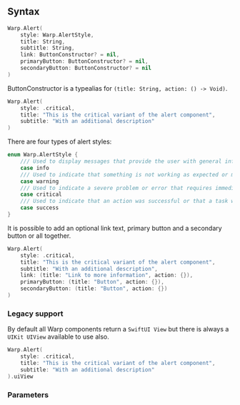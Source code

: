 
## Syntax

```swift example
Warp.Alert(
    style: Warp.AlertStyle,
    title: String,
    subtitle: String,
    link: ButtonConstructor? = nil,
    primaryButton: ButtonConstructor? = nil,
    secondaryButton: ButtonConstructor? = nil
)
```

ButtonConstructor is a typealias for `(title: String, action: () -> Void)`.

```swift example
Warp.Alert(
    style: .critical,
    title: "This is the critical variant of the alert component",
    subtitle: "With an additional description"
)
```

There are four types of alert styles:

```swift example
enum Warp.AlertStyle {
    /// Used to display messages that provide the user with general information.
    case info
    /// Used to indicate that something is not working as expected or might need attention.
    case warning
    /// Used to indicate a severe problem or error that requires immediate attention.
    case critical
    /// Used to indicate that an action was successful or that a task was completed successfully.
    case success
}
```

It is possible to add an optional link text, primary button and a secondary button or all together.
```swift example
Warp.Alert(
    style: .critical,
    title: "This is the critical variant of the alert component",
    subtitle: "With an additional description",
    link: (title: "Link to more information", action: {}),
    primaryButton: (title: "Button", action: {}),
    secondaryButton: (title: "Button", action: {})
)
```


### Legacy support

By default all Warp components return a `SwiftUI View` but there is always a `UIKit UIView` available to use also.

```swift exmaple
Warp.Alert(
    style: .critical,
    title: "This is the critical variant of the alert component",
    subtitle: "With an additional description"
).uiView
```

### Parameters

<api-table type=iOS component="Alert" />

